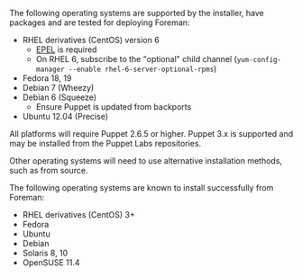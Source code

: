 
The following operating systems are supported by the installer, have packages and are tested for deploying Foreman:

* RHEL derivatives (CentOS) version 6
  * [EPEL](http://fedoraproject.org/wiki/EPEL) is required
  * On RHEL 6, subscribe to the "optional" child channel (`yum-config-manager --enable rhel-6-server-optional-rpms`)
* Fedora 18, 19
* Debian 7 (Wheezy)
* Debian 6 (Squeeze)
  * Ensure Puppet is updated from backports
* Ubuntu 12.04 (Precise)

All platforms will require Puppet 2.6.5 or higher.  Puppet 3.x is supported and may be installed from the Puppet Labs repositories.

Other operating systems will need to use alternative installation methods, such as from source.

The following operating systems are known to install successfully from Foreman:

* RHEL derivatives (CentOS) 3+
* Fedora
* Ubuntu
* Debian
* Solaris 8, 10
* OpenSUSE 11.4
